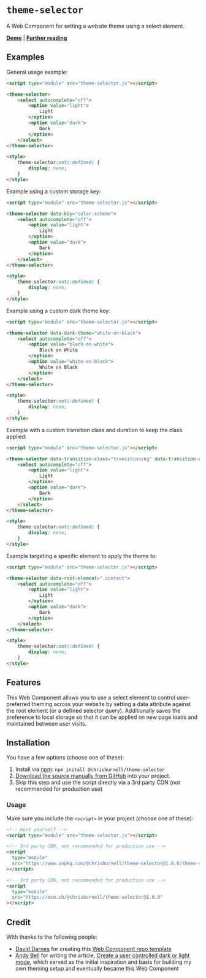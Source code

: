 # `theme-selector`

A Web Component for setting a website theme using a select element.

**[Demo](https://chrisburnell.github.io/theme-selector/demo.html)** | **[Further reading](https://chrisburnell.com/theme-selector/)**

## Examples

General usage example:

```html
<script type="module" src="theme-selector.js"></script>

<theme-selector>
    <select autocomplete="off">
        <option value="light">
            Light
        </option>
        <option value="dark">
            Dark
        </option>
    </select>
</theme-selector>

<style>
    theme-selector:not(:defined) {
        display: none;
    }
</style>
```

Example using a custom storage key:

```html
<script type="module" src="theme-selector.js"></script>

<theme-selector data-key="color-scheme">
    <select autocomplete="off">
        <option value="light">
            Light
        </option>
        <option value="dark">
            Dark
        </option>
    </select>
</theme-selector>

<style>
    theme-selector:not(:defined) {
        display: none;
    }
</style>
```

Example using a custom dark theme key:

```html
<script type="module" src="theme-selector.js"></script>

<theme-selector data-dark-theme="white-on-black">
    <select autocomplete="off">
        <option value="black-on-white">
            Black on White
        </option>
        <option value="white-on-black">
            White on Black
        </option>
    </select>
</theme-selector>

<style>
    theme-selector:not(:defined) {
        display: none;
    }
</style>
```

Example with a custom transition class and duration to keep the class applied:

```html
<script type="module" src="theme-selector.js"></script>

<theme-selector data-transition-class="transitioning" data-transition-duration="100">
    <select autocomplete="off">
        <option value="light">
            Light
        </option>
        <option value="dark">
            Dark
        </option>
    </select>
</theme-selector>

<style>
    theme-selector:not(:defined) {
        display: none;
    }
</style>
```

Example targeting a specific element to apply the theme to:

```html
<script type="module" src="theme-selector.js"></script>

<theme-selector data-root-element=".content">
    <select autocomplete="off">
        <option value="light">
            Light
        </option>
        <option value="dark">
            Dark
        </option>
    </select>
</theme-selector>

<style>
    theme-selector:not(:defined) {
        display: none;
    }
</style>
```

## Features

This Web Component allows you to use a select element to control user-preferred theming across your website by setting a data attribute against the root element (or a defined selector query). Additionally saves the preference to local storage so that it can be applied on new page loads and maintained between user visits.

## Installation

You have a few options (choose one of these):

1. Install via [npm](https://www.npmjs.com/package/@chrisburnell/theme-selector): `npm install @chrisburnell/theme-selector`
1. [Download the source manually from GitHub](https://github.com/chrisburnell/theme-selector/releases) into your project.
1. Skip this step and use the script directly via a 3rd party CDN (not recommended for production use)

### Usage

Make sure you include the `<script>` in your project (choose one of these):

```html
<!-- Host yourself -->
<script type="module" src="theme-selector.js"></script>
```

```html
<!-- 3rd party CDN, not recommended for production use -->
<script
  type="module"
  src="https://www.unpkg.com/@chrisburnell/theme-selector@1.0.0/theme-selector.js"
></script>
```

```html
<!-- 3rd party CDN, not recommended for production use -->
<script
  type="module"
  src="https://esm.sh/@chrisburnell/theme-selector@1.0.0"
></script>
```

## Credit

With thanks to the following people:

- [David Darnes](https://darn.es) for creating this [Web Component repo template](https://github.com/daviddarnes/component-template)
- [Andy Bell](https://piccalil.li/) for writing the article, [Create a user controlled dark or light mode](https://piccalil.li/tutorial/create-a-user-controlled-dark-or-light-mode/), which served as the initial inspiration and basis for building my own theming setup and eventually became this Web Component
